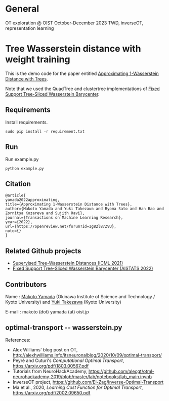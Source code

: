 # General
OT exploration @ OIST October-December 2023
TWD, inverseOT, representation learning

# Tree Wasserstein distance with weight training
This is the demo code for the paper entitled [Approximating 1-Wasserstein Distance with Trees](https://openreview.net/forum?id=Ig82l87ZVU).

Note that we used the QuadTree and clustertree implementations of [Fixed Support Tree-Sliced Wasserstein Barycenter](https://github.com/yukiTakezawa/FS_TSWB).

## Requirements
Install requirements.
```
sudo pip install -r requirement.txt
```

## Run
Run example.py
```
python example.py
```

## Citation
```
@article{
yamada2022approximating,
title={Approximating 1-Wasserstein Distance with Trees},
author={Makoto Yamada and Yuki Takezawa and Ryoma Sato and Han Bao and Zornitsa Kozareva and Sujith Ravi},
journal={Transactions on Machine Learning Research},
year={2022},
url={https://openreview.net/forum?id=Ig82l87ZVU},
note={}
}
```

## Related Github projects
- [Supervised Tree-Wasserstein Distances (ICML 2021)](https://github.com/yukiTakezawa/STW)
- [Fixed Support Tree-Sliced Wasserstein Barycenter (AISTATS 2022)](https://github.com/yukiTakezawa/FS_TSWB)

## Contributors
Name : [Makoto Yamada](https://riken-yamada.github.io/profile.html) (Okinawa Institute of Science and Technology / Kyoto University) and [Yuki Takezawa](https://yukitakezawa.github.io/) (Kyoto University)

E-mail : makoto (dot) yamada (at) oist.jp

## optimal-transport -- wasserstein.py

References:
* Alex Williams' blog post on OT, <http://alexhwilliams.info/itsneuronalblog/2020/10/09/optimal-transport/>
* Peyré and Cuturi's _Computational Optimal Transport_, <https://arxiv.org/pdf/1803.00567.pdf>
* Tutorials from NeuroHackAcademy, <https://github.com/alecgt/otml-neurohackademy-2019/blob/master/lab/notebooks/lab_main.ipynb>
* InverseOT project, <https://github.com/El-Zag/Inverse-Optimal-Transport>
* Ma et al., 2020, _Learning Cost Function for Optimal Transport_, <https://arxiv.org/pdf/2002.09650.pdf>